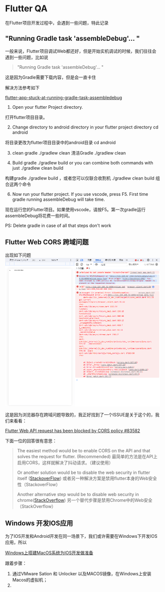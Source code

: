 # Flutter QA

在Flutter项目开发过程中，会遇到一些问题，特此记录

## "Running Gradle task 'assembleDebug'... "

一般来说，Flutter项目调试Web都还好，但是开始实机调试的时候，我们往往会遇到一些问题，比如说

> "Running Gradle task 'assembleDebug'... "

这是因为Gradle需要下载内容，但是会一直卡住

解决方法参考如下

[flutter-app-stuck-at-running-gradle-task-assembledebug](
https://stackoverflow.com/questions/59516408/flutter-app-stuck-at-running-gradle-task-assembledebug)


1. Open your flutter Project directory.

打开flutter项目目录。

2. Change directory to android directory in your flutter project directory cd android

将目录更改为flutter项目目录中的android目录 cd android

3. clean gradle ./gradlew clean 清洁Gradle ./gradlew clean

4. Build gradle ./gradlew build or you can combine both commands with just ./gradlew clean build

构建gradle ./gradlew build ，或者您可以仅联合收割机 ./gradlew clean build 组合这两个命令

6. Now run your flutter project. If you use vscode, press F5. First time gradle running assembleDebug will take time.

现在运行您的Flutter项目。如果使用vscode，请按F5。第一次gradle运行assembleDebug将花费一些时间。

PS: Delete gradle in case of all that steps don't work

## Flutter Web CORS 跨域问题

出现如下问题
![img.png](../../_assest/img16.png)

这是因为浏览器存在跨域问题导致的，我正好找到了一个ISSUE是关于这个的，我们来看看：

[Flutter Web API request has been blocked by CORS policy #83582](https://github.com/flutter/flutter/issues/83582)

下面一位的回答很有意思：

>The easiest method would be to enable CORS on the API and that solves the request for flutter. (Recommended)
最简单的方法是在API上启用CORS，这样就解决了抖动请求。（建议使用）
> 
>Or another solution would be to disable the web security in flutter itself ([StackoverFlow](https://stackoverflow.com/questions/65630743/how-to-solve-flutter-web-api-cors-error-only-with-dart-code/66879350#66879350))
或者另一种解决方案是禁用flutter本身的Web安全性（StackoverFlow）
> 
>Another alternative step would be to disable web security in chrome([StackOverflow](https://stackoverflow.com/questions/3102819/disable-same-origin-policy-in-chrome/6083677#6083677))
另一个替代步骤是禁用Chrome中的Web安全（StackOverflow）

## Windows 开发IOS应用

为了IOS开发和Android开发在同一场景下，我们或许需要在Windows下开发IOS应用，所以

[Windows上搭建MacOS系统为IOS开发做准备 ](https://juejin.cn/post/7151345400035672078)

跟着步骤：

1. 通过VMware Sation 和 Unlocker 以及MACOS镜像，在Windows上安装Macos的虚拟机；
2. 